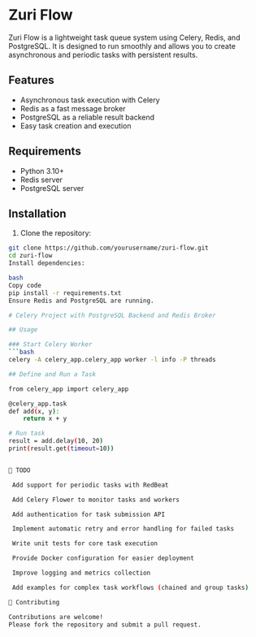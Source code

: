 # Zuri Flow

Zuri Flow is a lightweight task queue system using Celery, Redis, and PostgreSQL. It is designed to run smoothly and allows you to create asynchronous and periodic tasks with persistent results.

## Features
- Asynchronous task execution with Celery
- Redis as a fast message broker
- PostgreSQL as a reliable result backend
- Easy task creation and execution

## Requirements
- Python 3.10+
- Redis server
- PostgreSQL server

## Installation

1. Clone the repository:

```bash
git clone https://github.com/yourusername/zuri-flow.git
cd zuri-flow
Install dependencies:

bash
Copy code
pip install -r requirements.txt
Ensure Redis and PostgreSQL are running.

# Celery Project with PostgreSQL Backend and Redis Broker

## Usage

### Start Celery Worker
```bash
celery -A celery_app.celery_app worker -l info -P threads

## Define and Run a Task

from celery_app import celery_app

@celery_app.task
def add(x, y):
    return x + y

# Run task
result = add.delay(10, 20)
print(result.get(timeout=10))


📝 TODO

 Add support for periodic tasks with RedBeat

 Add Celery Flower to monitor tasks and workers

 Add authentication for task submission API

 Implement automatic retry and error handling for failed tasks

 Write unit tests for core task execution

 Provide Docker configuration for easier deployment

 Improve logging and metrics collection

 Add examples for complex task workflows (chained and group tasks)

🤝 Contributing

Contributions are welcome!
Please fork the repository and submit a pull request.